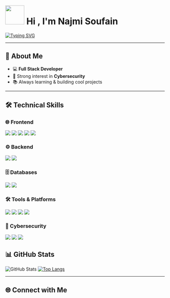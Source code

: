 # <img src="https://media.giphy.com/media/hvRJCLFzcasrR4ia7z/giphy.gif" width="60px" /> Hi , I'm Najmi Soufain
[![Typing SVG](https://readme-typing-svg.herokuapp.com?size=30&duration=4000&color=00FF00&center=true&vCenter=true&width=650&lines=HELLO+WORLD!;I'm+Najmi;Full+Stack+JavaScript+Developer+✨;Cybersecurity+Enthusiast+🔐)](https://git.io/typing-svg)

---

## 🚀 About Me
- 💻 **Full Stack Developer** 
- 🔐 Strong interest in **Cybersecurity**  
- 📚 Always learning & building cool projects  

---

## 🛠️ Technical Skills  

### 🌐 Frontend  
<p align="left">
  <img src="https://img.shields.io/badge/JavaScript-F7DF1E?style=for-the-badge&logo=javascript&logoColor=black" />
  <img src="https://img.shields.io/badge/HTML5-E34F26?style=for-the-badge&logo=html5&logoColor=white" />
  <img src="https://img.shields.io/badge/CSS3-1572B6?style=for-the-badge&logo=css3&logoColor=white" />
  <img src="https://img.shields.io/badge/React-20232A?style=for-the-badge&logo=react&logoColor=61DAFB" />
  <img src="https://img.shields.io/badge/TailwindCSS-38B2AC?style=for-the-badge&logo=tailwind-css&logoColor=white" />
</p>

### ⚙️ Backend  
<p align="left">
  <img src="https://img.shields.io/badge/Node.js-339933?style=for-the-badge&logo=nodedotjs&logoColor=white" />
  <img src="https://img.shields.io/badge/Express.js-000000?style=for-the-badge&logo=express&logoColor=white" />
</p>

### 🗄️ Databases  
<p align="left">
  <img src="https://img.shields.io/badge/MongoDB-47A248?style=for-the-badge&logo=mongodb&logoColor=white" />
  <img src="https://img.shields.io/badge/MySQL-4479A1?style=for-the-badge&logo=mysql&logoColor=white" />
</p>

### 🛠️ Tools & Platforms  
<p align="left">
  <img src="https://img.shields.io/badge/Git-F05032?style=for-the-badge&logo=git&logoColor=white" />
  <img src="https://img.shields.io/badge/GitHub-181717?style=for-the-badge&logo=github&logoColor=white" />
  <img src="https://img.shields.io/badge/VS%20Code-007ACC?style=for-the-badge&logo=visualstudiocode&logoColor=white" />
  <img src="https://img.shields.io/badge/Linux-FCC624?style=for-the-badge&logo=linux&logoColor=black" />
</p>

### 🔐 Cybersecurity  
<p align="left">
  <img src="https://img.shields.io/badge/Penetration_Testing-FF0000?style=for-the-badge&logo=kalilinux&logoColor=white" />
  <img src="https://img.shields.io/badge/Network_Security-0A66C2?style=for-the-badge&logo=cisco&logoColor=white" />
  <img src="https://img.shields.io/badge/Ethical_Hacking-29A329?style=for-the-badge&logo=hackaday&logoColor=white" />
</p>


## 📊 GitHub Stats

![GitHub Stats](https://github-readme-stats.vercel.app/api?username=SoufainNajmi&show_icons=true&theme=radical)
[![Top Langs](https://github-readme-stats.vercel.app/api/top-langs/?username=SoufainNajmi&layout=compact&theme=tokyonight)](https://github.com/anuraghazra/github-readme-stats)

---
## 🌐 Connect with Me

